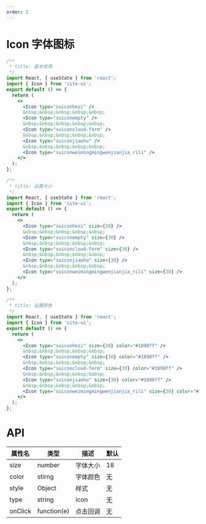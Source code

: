 ```yaml
---
order: 2
---
```


# Icon 字体图标

```jsx
/**
 * title: 基本使用
 */
import React, { useState } from 'react';
import { Icon } from 'site-ui';
export default () => {
  return (
    <>
      <Icon type="suiconhezi" />
      &nbsp;&nbsp;&nbsp;&nbsp;&nbsp;
      <Icon type="suiconempty" />
      &nbsp;&nbsp;&nbsp;&nbsp;&nbsp;
      <Icon type="suiconcloud-form" />
      &nbsp;&nbsp;&nbsp;&nbsp;&nbsp;
      <Icon type="suiconjiaohu" />
      &nbsp;&nbsp;&nbsp;&nbsp;&nbsp;
      <Icon type="suiconweimingmingwenjianjia_rili" />
    </>
  );
};
```

```jsx
/**
 * title: 设置大小
 */
import React, { useState } from 'react';
import { Icon } from 'site-ui';
export default () => {
  return (
    <>
      <Icon type="suiconhezi" size={30} />
      &nbsp;&nbsp;&nbsp;&nbsp;&nbsp;
      <Icon type="suiconempty" size={30} />
      &nbsp;&nbsp;&nbsp;&nbsp;&nbsp;
      <Icon type="suiconcloud-form" size={30} />
      &nbsp;&nbsp;&nbsp;&nbsp;&nbsp;
      <Icon type="suiconjiaohu" size={30} />
      &nbsp;&nbsp;&nbsp;&nbsp;&nbsp;
      <Icon type="suiconweimingmingwenjianjia_rili" size={30} />
    </>
  );
};
```

```jsx
/**
 * title: 设置颜色
 */
import React, { useState } from 'react';
import { Icon } from 'site-ui';
export default () => {
  return (
    <>
      <Icon type="suiconhezi" size={30} color="#1890ff" />
      &nbsp;&nbsp;&nbsp;&nbsp;&nbsp;
      <Icon type="suiconempty" size={30} color="#1890ff" />
      &nbsp;&nbsp;&nbsp;&nbsp;&nbsp;
      <Icon type="suiconcloud-form" size={30} color="#1890ff" />
      &nbsp;&nbsp;&nbsp;&nbsp;&nbsp;
      <Icon type="suiconjiaohu" size={30} color="#1890ff" />
      &nbsp;&nbsp;&nbsp;&nbsp;&nbsp;
      <Icon type="suiconweimingmingwenjianjia_rili" size={30} color="#1890ff" />
    </>
  );
};
```

# API

| **属性名** | **类型**    | **描述** | **默认** |
| ---------- | ----------- | -------- | -------- |
| size       | number      | 字体大小 | 18       |
| color      | stirng      | 字体颜色 | 无       |
| style      | Object      | 样式     | 无       |
| type       | string      | icon     | 无       |
| onClick    | function(e) | 点击回调 | 无       |
